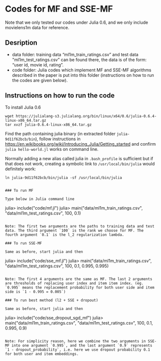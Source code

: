 # Codes for MF and SSE-MF


Note that we only tested our codes under Julia 0.6, and we only include movielens1m data for reference.


## Desription
- data folder: training data “ml1m_train_ratings.csv” and test data "ml1m_test_ratings.csv" can be found there, the data is of the form: “user id, movie id, rating”.
- code folder: Julia codes which implement MF and SSE-MF algorithms described in the paper is put into this folder (instructions on how to run the codes are given below).

## Instructions on how to run the code

To install Julia 0.6
```
wget https://julialang-s3.julialang.org/bin/linux/x64/0.6/julia-0.6.4-linux-x86_64.tar.gz
tar xvzf julia-0.6.4-linux-x86_64.tar.gz
```
Find the path containing julia binary (in extracted folder `julia-9d11f62bcb/bin`), follow instructions in https://en.wikibooks.org/wiki/Introducing_Julia/Getting_started and confirm `julia hello-world.jl` works on command line. 

Normally adding a new alias called julia in `.bash_profile` is sufficient but if that does not work, creating a symbolic link to `/usr/local/bin/julia` would definitely work:
```
ln julia-9d11f62bcb/bin/julia -sf /usr/local/bin/julia


### To run MF

Type below in Julia command line
```
julia>  include("code/mf.jl")
julia>  main("data/ml1m_train_ratings.csv", "data/ml1m_test_ratings.csv", 100, 0.1)
```

Note: The first two arguments are the paths to training data and test data. The third argument `100` is the rank we choose for MF. The fourth argument `0.1` is the l_2 regularization lambda. 
 
### To run SSE-MF

Same as before, start julia and then
```
julia>  include("code/sse_mf.jl")
julia>  main("data/ml1m_train_ratings.csv", "data/ml1m_test_ratings.csv", 100, 0.1, 0.995, 0.995)
```

Note: The first 4 arguments are the same as MF. The last 2 arguments are thresholds of replacing user index and item item index. (eg. `0.995` means the replacement probability for both user side and item side is `1 - 0.995 = 0.005`)

### To run best method (l2 + SSE + dropout)

Same as before, start julia and then
```
julia>  include("code/sse_dropout_sgd_mf")
julia>  main("data/ml1m_train_ratings.csv", "data/ml1m_test_ratings.csv", 100, 0.1, 0.995, 0.9)
```

Note: For simplicity reason, here we combine the two arguments in SSE-MF into one argument `0.995`, and the last argument `0.9` represents `1 - dropout_probability`, i.e. here we use dropout probability 0.1 for both user and item embeddings.
